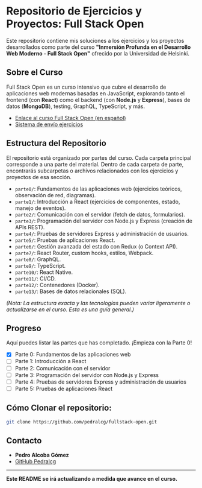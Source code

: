 # Repositorio de Ejercicios y Proyectos: Full Stack Open

Este repositorio contiene mis soluciones a los ejercicios y los proyectos desarrollados como parte del curso **"Inmersión Profunda en el Desarrollo Web Moderno - Full Stack Open"** ofrecido por la Universidad de Helsinki.

## Sobre el Curso

Full Stack Open es un curso intensivo que cubre el desarrollo de aplicaciones web modernas basadas en JavaScript, explorando tanto el frontend (con **React**) como el backend (con **Node.js** y **Express**), bases de datos (**MongoDB**), testing, GraphQL, TypeScript, y más.

* [Enlace al curso Full Stack Open (en español)](https://fullstackopen.com/es/)
* [Sistema de envío ejercicios](https://studies.cs.helsinki.fi/stats/courses/fullstackopen)

## Estructura del Repositorio

El repositorio está organizado por partes del curso. Cada carpeta principal corresponde a una parte del material. Dentro de cada carpeta de parte, encontrarás subcarpetas o archivos relacionados con los ejercicios y proyectos de esa sección.

* `parte0/`: Fundamentos de las aplicaciones web (ejercicios teóricos, observación de red, diagramas).
* `parte1/`: Introducción a React (ejercicios de componentes, estado, manejo de eventos).
* `parte2/`: Comunicación con el servidor (fetch de datos, formularios).
* `parte3/`: Programación del servidor con Node.js y Express (creación de APIs REST).
* `parte4/`: Pruebas de servidores Express y administración de usuarios.
* `parte5/`: Pruebas de aplicaciones React.
* `parte6/`: Gestión avanzada del estado con Redux (o Context API).
* `parte7/`: React Router, custom hooks, estilos, Webpack.
* `parte8/`: GraphQL.
* `parte9/`: TypeScript.
* `parte10/`: React Native.
* `parte11/`: CI/CD.
* `parte12/`: Contenedores (Docker).
* `parte13/`: Bases de datos relacionales (SQL).

*(Nota: La estructura exacta y las tecnologías pueden variar ligeramente o actualizarse en el curso. Esta es una guía general.)*

## Progreso

Aquí puedes listar las partes que has completado. ¡Empieza con la Parte 0!

- [x] Parte 0: Fundamentos de las aplicaciones web
- [ ] Parte 1: Introducción a React
- [ ] Parte 2: Comunicación con el servidor
- [ ] Parte 3: Programación del servidor con Node.js y Express
- [ ] Parte 4: Pruebas de servidores Express y administración de usuarios
- [ ] Parte 5: Pruebas de aplicaciones React

## Cómo Clonar el repositorio:  

```bash
git clone https://github.com/pedralcg/fullstack-open.git
```


## Contacto

* **Pedro Alcoba Gómez**
* [GitHub Pedralcg](https://github.com/pedralcg)

---

**Este README se irá actualizando a medida que avance en el curso.**